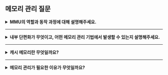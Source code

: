 ## 메모리 관리 질문

<details>
<summary> <strong> MMU의 역할과 동작 과정에 대해 설명해주세요. </strong></summary>
<div markdown="1">

MMU는 CPU에서 논리 주소를 물리 주소로 변환하는 역할을 수행하는 하드웨어 모듈이다. 페이지 테이블을 참조하여 변환을 수행하며, TLB를 활용하여 주소 변환 속도를 높일 수 있다.

1. CPU가 가상 주소를 생성한다.
   - 프로그램이 메모리에 접근할 때, CPU는 가상 주소를 생성한다.
   - 이 가상 주소는 프로세스마다 독립적으로 관리되며 실제 물리 메모리 주소와 다를 수 있다.
2. MMU가 주소를 변환한다.(주소 매핑)
   - MMU는 가상 주소를 물리 주소로 변환한다.
   - 페이지 테이블을 참고하여 가상 주소의 페이지 번호를 물리 메모리의 프레임과 매핑한다.
   - TLB를 이용해 변환 속도를 높일 수 있다.
3. 메모리 보호 및 접근 권한을 확인한다.
   - MMU는 프로세스가 허용된 메모리 영역만 접근하도록 보호 기능을 수행한다.
   - 페이지 테이블에 저장된 접근 권한을 검사하여 잘못된 접근 시 페이지 폴트 또는 예외를 발생시킨다.
4. 변환된 물리 주소를 메모리에 전달한다.
   - MMU가 변환한 물리 주소를 메모리 컨트롤러로 전달하여 데이터를 읽거나 저장하도록 한다.
5. 캐싱 및 성능 최적화를 한다.
   - MMU는 TLB를 사용해 자주 사용되는 주소 변환 결과를 캐싱한다.
   - 캐시에 있는 변환 정보를 사용하면 속도가 빠르고, 없으면 페이지 테이블을 다시 조회한다.

<details>
<summary> <strong> TLB 관점에서, Context Switching 발생 시 어떤 변화가 발생하는지 설명해 주세요. </strong></summary>
<div markdown="1">

Context Switching이 발생하면 이전 프로세스의 주소 공간과 현재 프로세스의 주소 공간이 다르므로 TLB를 무효화해야한다. TLB Flush가 발생하면 기존의 TLB 엔트리들이 삭제되어 성능 저하가 생길 수 있다. 이를 줄이기 위해서 Address Space Identifier 같은 기법이 사용되기도 한다.

</div>
</details>

</div>
</details>

---

<details>
<summary> <strong> 내부 단편화가 무엇이고, 어떤 메모리 관리 기법에서 발생할 수 있는지 설명해주세요. </strong></summary>
<div markdown="1">

내부 단편화는 메모리 블록이 프로세스 크기보다 클 때, 사용되지 않고 남은 공간이 생기는 현상을 말한다. 페이징같은 고정 분할 방식 같은 기법에서 내부 단편화가 발생할 수 있다.

<details>
<summary> <strong> 내부 단편화를 완화하기 위한 방법에는 무엇이 있을까요? </strong></summary>
<div markdown="1">
  
- 동적 메모리 할당: 프로세스가 필요한 만큼씩 메모리를 할당하면 내부 단편화를 줄일 수 있다. 
- 페이징: 메모리를 작은 페이지 단위로 나누어 프로세스 크기에 맞게 배치한다. 내부 단편화가 거의 발생하지 않지만 페이지 크기보다 작은 단편화는 존재할 수 있다. 
- 세그멘테이션: 프로세스를 논리적인 크기로 나누어 메모리 낭비를 방지한다. 가변적인 크기의 세그먼트 할당으로 불필요한 공간 낭비를 최소화한다.

</div>
</details>

</div>
</details>

---

<details>
<summary> <strong> 캐시 메모리란 무엇일까요? </strong></summary>
<div markdown="1">

CPU와 RAM 간 속도 차이를 보완하기 위한 고속 임시 저장소를 말한다. 최근 접근한 데이터를 캐시에 저장하여 메모리 접근 속도를 향상한다.

<details>
<summary> <strong> 캐시 메모리에서 발생하는 캐시 일관성 문제는 무엇이고, 이를 해결하기 위한 방법에는 무엇이 있을까요? </strong></summary>
<div markdown="1">

멀티 코어 환경에서 각 코어는 독립적인 캐시를 가지고 있다. 이때, 한 코어에서 특정 데이터를 수정하면, 다른 캐시에 저장된 같은 데이터와 불일치가 발생할 수 있다.

데이터 변경은 메모리(RAM)에 저장된 원본 데이터가 바뀌는 것을 의미한다.
캐시는 단순히 메모리의 특정 시점을 저장하고 있을 뿐 항상 최신 데이터를 반영하는 것은 아니다. 따라서 한 캐시에서 데이터를 수정했을 때, 다른 캐시에는 여전히 이전 값이 남아 있을 수 있어 캐시 불일치가 발생한다.

- 쓰기 갱신: 데이터가 변경될 때 모든 캐시에 즉시 반영하는 방식
- 쓰기 무효화: 하나의 캐시에서 데이터가 변경되면 다른 캐시의 해당 데이터를 무효화하는 방식
- MESI 프로토콜: 현재 CPU에서 흔히 쓰이는 캐시 일관성 프로토콜

</div>
</details>

<details>
<summary> <strong> 캐시 교체 정책에 대해 아는만큼 설명해주세요. </strong></summary>
<div markdown="1">

- LRU: 가장 오래 사용되지 않은 캐시 제거
- FIFO: 가장 먼저 들어온 캐시 제거
- LFU: 사용 빈도가 낮은 캐시 제거

</div>
</details>

<details>
<summary> <strong> 프리페칭 기법은 캐시 성능 향상에 어떻게 기여할까요? </strong></summary>
<div markdown="1">

미래에 사용할 데이터를 미리 캐시에 로드해서 캐시 미스를 감소시킨다.

- 선형 프리페칭: 시간적 지역성을 활용
  - 최근 사용한 데이터는 다시 사용될 가능성이 높다.
  - 반복문에서 같은 변수를 여러 번 접근할 때, 미리 캐시에 로드하면 캐시 미스를 줄일 수 있다.
- 블록 프리페칭: 공간적 지역성을 활용
  - 인접한 메모리 주소의 데이터도 함께 사용될 가능성이 높다.
  - 배열을 순차적으로 접근할 때, 다음 번에 사용할 요소를 미리 캐시에 로드하면 성능 향상이 가능하다.
- 하드웨어 프리페칭: CPU가 자동으로 미리 데이터를 가져오는 방식
- 소프트웨어 프리페칭: 프로그래머가 명시적으로 prefetch 명령을 사용해 데이터를 미리 로드하는 방식

</div>
  </details>

</div>
</details>

---

<details>
<summary> <strong> 메모리 관리가 필요한 이유가 무엇일까요? </strong></summary>
<div markdown="1">

메모리는 한정적인 자원이므로 효율적인 관리가 필요하다.

- 프로세스 간 메모리 충돌 방지: 여러 프로그램이 동시에 실행될 때 하나의 프로세스가 다른 프로세스 메모리를 침범하지 않도록 보호한다.
- 메모리 낭비 방지: 내부/외부 단편화를 최소화하여 가용 메모리를 최대한 활용한다.
- 프로세스 실행 최적화: 필요한 데이터를 빠르게 접근할 수있도록 캐시, 가상 메모리 등을 활용하여 성능을 향상한다.

<details>
<summary> <strong> 메모리를 보호하기 위한 기법에는 무엇이 있을까요? </strong></summary>
<div markdown="1">

- 프로세스 격리: 하나의 프로세스가 다른 프로세스의 메모리에 접근하지 못하도록 한다.
- MMU 사용: 가상 주소를 물리 주소로 변환하며 접근 권한을 제어한다.
- 페이지 테이블 보호 비트: 특정 메모리 영역의 실행 여부를 제한하여 보안을 강화한다.

</div>
</details>

<details>
<summary> <strong> 컨테이너화된 환경(도커, 쿠버네티스 등)에서 메모리 관리는 어떻게 이루어지나요? </strong></summary>
<div markdown="1">

- 리소스 제한: 컨테이너의 메모리 사용량을 설정하여 과도하게 사용하지 않도록 제한한다.
- OOM Killer: 시스템이 메모리 부족 상태가 되면 메모리를 가장 많이 사용하는 프로세스를 강제 종료한다.
- 메모리 Overcommit: 리소스 공유를 통해 물리적인 메모리보다 많은 메모리를 할당 가능하다.

</div>
</details>

<details>
<summary> <strong> 최신 운영체제에서 메모리 관리 기술 트렌드는 무엇인가요? </strong></summary>
<div markdown="1">

- Zero Copy 기술: 데이터를 복사하지 않고 직접 전달하여 성능을 향상한다.
- Persistent Memory: RAM과 SSD의 중간 단계로 전원이 꺼져도 데이터가 유지되는 메모리

</div>
</details>

</div>
</details>
